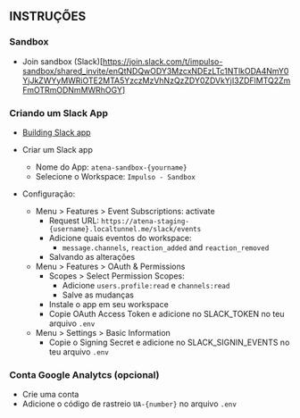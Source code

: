 ## INSTRUÇÕES

### Sandbox

- Join sandbox (Slack)[https://join.slack.com/t/impulso-sandbox/shared_invite/enQtNDQwODY3MzcxNDEzLTc1NTlkODA4NmY0YjJkZWYyMWRiOTE2MTA5YzczMzVhNzQzZDY0ZDVkYjI3ZDFlMTQ2ZmFmOTRmODNmMWRhOGY]


### Criando um Slack App

- [Building Slack app](https://api.slack.com/slack-apps)
- Criar um Slack app

  - Nome do App: `atena-sandbox-{yourname}`
  - Selecione o Workspace: `Impulso - Sandbox`

- Configuração:
  - Menu > Features > Event Subscriptions: activate
    - Request URL: `https://atena-staging-{username}.localtunnel.me/slack/events`
    - Adicione quais eventos do workspace:
      - `message.channels`, `reaction_added` and `reaction_removed`
    - Salvando as alterações
  - Menu > Features > OAuth & Permissions
    - Scopes > Select Permission Scopes:
      - Adicione `users.profile:read` e `channels:read`
      - Salve as mudanças
    - Instale o app em seu workspace
    - Copie OAuth Access Token e adicione no SLACK_TOKEN no teu arquivo `.env`
  - Menu > Settings > Basic Information
    - Copie o Signing Secret e adicione no SLACK_SIGNIN_EVENTS no teu arquivo `.env`

### Conta Google Analytcs (opcional)

- Crie uma conta
- Adicione o código de rastreio `UA-{number}` no arquivo `.env`